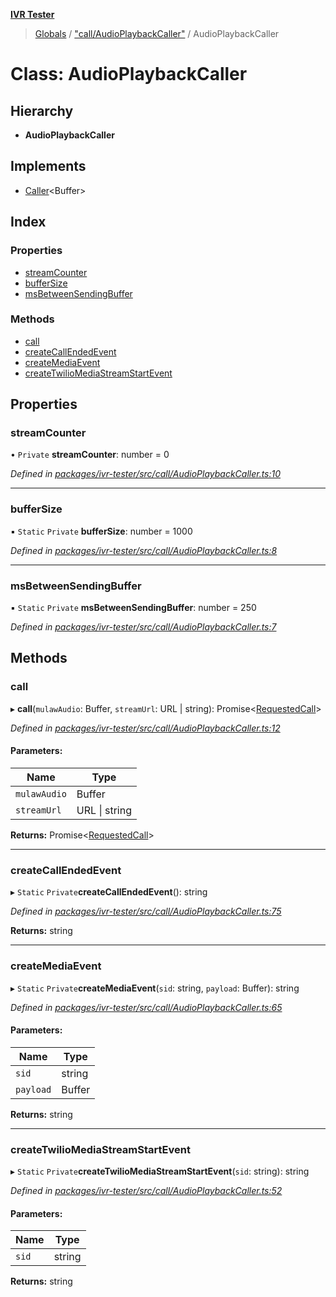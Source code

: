 **[IVR Tester](../README.md)**

> [Globals](../README.md) / ["call/AudioPlaybackCaller"](../modules/_call_audioplaybackcaller_.md) / AudioPlaybackCaller

# Class: AudioPlaybackCaller

## Hierarchy

* **AudioPlaybackCaller**

## Implements

* [Caller](../interfaces/_call_caller_.caller.md)\<Buffer>

## Index

### Properties

* [streamCounter](_call_audioplaybackcaller_.audioplaybackcaller.md#streamcounter)
* [bufferSize](_call_audioplaybackcaller_.audioplaybackcaller.md#buffersize)
* [msBetweenSendingBuffer](_call_audioplaybackcaller_.audioplaybackcaller.md#msbetweensendingbuffer)

### Methods

* [call](_call_audioplaybackcaller_.audioplaybackcaller.md#call)
* [createCallEndedEvent](_call_audioplaybackcaller_.audioplaybackcaller.md#createcallendedevent)
* [createMediaEvent](_call_audioplaybackcaller_.audioplaybackcaller.md#createmediaevent)
* [createTwilioMediaStreamStartEvent](_call_audioplaybackcaller_.audioplaybackcaller.md#createtwiliomediastreamstartevent)

## Properties

### streamCounter

• `Private` **streamCounter**: number = 0

*Defined in [packages/ivr-tester/src/call/AudioPlaybackCaller.ts:10](https://github.com/SketchingDev/ivr-tester/blob/60c8b59/packages/ivr-tester/src/call/AudioPlaybackCaller.ts#L10)*

___

### bufferSize

▪ `Static` `Private` **bufferSize**: number = 1000

*Defined in [packages/ivr-tester/src/call/AudioPlaybackCaller.ts:8](https://github.com/SketchingDev/ivr-tester/blob/60c8b59/packages/ivr-tester/src/call/AudioPlaybackCaller.ts#L8)*

___

### msBetweenSendingBuffer

▪ `Static` `Private` **msBetweenSendingBuffer**: number = 250

*Defined in [packages/ivr-tester/src/call/AudioPlaybackCaller.ts:7](https://github.com/SketchingDev/ivr-tester/blob/60c8b59/packages/ivr-tester/src/call/AudioPlaybackCaller.ts#L7)*

## Methods

### call

▸ **call**(`mulawAudio`: Buffer, `streamUrl`: URL \| string): Promise\<[RequestedCall](../modules/_call_caller_.md#requestedcall)>

*Defined in [packages/ivr-tester/src/call/AudioPlaybackCaller.ts:12](https://github.com/SketchingDev/ivr-tester/blob/60c8b59/packages/ivr-tester/src/call/AudioPlaybackCaller.ts#L12)*

#### Parameters:

Name | Type |
------ | ------ |
`mulawAudio` | Buffer |
`streamUrl` | URL \| string |

**Returns:** Promise\<[RequestedCall](../modules/_call_caller_.md#requestedcall)>

___

### createCallEndedEvent

▸ `Static` `Private`**createCallEndedEvent**(): string

*Defined in [packages/ivr-tester/src/call/AudioPlaybackCaller.ts:75](https://github.com/SketchingDev/ivr-tester/blob/60c8b59/packages/ivr-tester/src/call/AudioPlaybackCaller.ts#L75)*

**Returns:** string

___

### createMediaEvent

▸ `Static` `Private`**createMediaEvent**(`sid`: string, `payload`: Buffer): string

*Defined in [packages/ivr-tester/src/call/AudioPlaybackCaller.ts:65](https://github.com/SketchingDev/ivr-tester/blob/60c8b59/packages/ivr-tester/src/call/AudioPlaybackCaller.ts#L65)*

#### Parameters:

Name | Type |
------ | ------ |
`sid` | string |
`payload` | Buffer |

**Returns:** string

___

### createTwilioMediaStreamStartEvent

▸ `Static` `Private`**createTwilioMediaStreamStartEvent**(`sid`: string): string

*Defined in [packages/ivr-tester/src/call/AudioPlaybackCaller.ts:52](https://github.com/SketchingDev/ivr-tester/blob/60c8b59/packages/ivr-tester/src/call/AudioPlaybackCaller.ts#L52)*

#### Parameters:

Name | Type |
------ | ------ |
`sid` | string |

**Returns:** string
